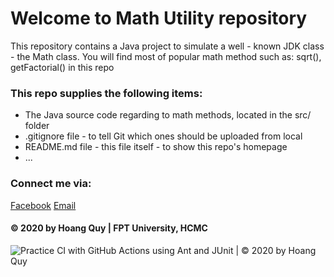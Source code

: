 # Welcome to Math Utility repository
This repository contains a Java project to simulate a well - known JDK class - the Math class. You will find most of
popular math method such as: sqrt(), getFactorial() in this repo

### This repo supplies the following items:
* The Java source code regarding to math methods, located in the src/ folder
* .gitignore file - to tell Git which ones should be uploaded from local
* README.md file - this file itself - to show this repo's homepage
* ...

### Connect me via:
[Facebook](https://facebook.com/caoquy)
[Email](mailto:caohoanghuy2000@gmail.com)

#### © 2020 by Hoang Quy | FPT University, HCMC
![Practice CI with GitHub Actions using Ant and JUnit | © 2020 by Hoang Quy](https://github.com/caoquy2000/math-util/workflows/Practice%20CI%20with%20GitHub%20Actions%20using%20Ant%20and%20JUnit%20%7C%20%C2%A9%202020%20by%20Hoang%20Quy/badge.svg)
